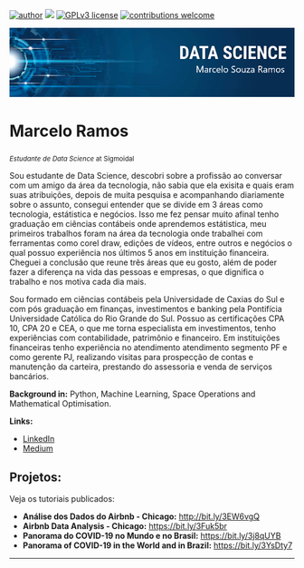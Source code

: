 [![author](https://img.shields.io/badge/author-marceloramos-red.svg)](https://www.linkedin.com/in/marcelo-ramos-cea-58901076/) [![](https://img.shields.io/badge/python-3.7+-blue.svg)](https://www.python.org/downloads/release/python-365/) [![GPLv3 license](https://img.shields.io/badge/License-GPLv3-blue.svg)](http://perso.crans.org/besson/LICENSE.html) [![contributions welcome](https://img.shields.io/badge/contributions-welcome-brightgreen.svg?style=flat)](https://github.com/Maarceeloo/sigmoidal_data_science)

<p align="center">
  <img src="banner.png" >
</p>

# Marcelo Ramos
<sub>*Estudante de Data Science* at Sigmoidal</sub>


Sou estudante de Data Science, descobri sobre a profissão ao conversar com um amigo da área da tecnologia, não sabia que ela exisita e quais eram suas atribuições, depois de muita pesquisa e acompanhando diariamente sobre o assunto, consegui entender que se divide em 3 áreas como tecnologia, estátistica e negócios. Isso me fez pensar muito afinal tenho graduação em ciências contábeis onde aprendemos estátistica, meu primeiros trabalhos foram na área da tecnologia onde trabalhei com ferramentas como corel draw, edições de vídeos, entre outros e negócios o qual possuo experiência nos últimos 5 anos em instituição financeira. Cheguei a conclusão que reune três áreas que eu gosto, além de poder fazer a diferença na vida das pessoas e empresas, o que dignifica o trabalho e nos motiva cada dia mais.

Sou formado em ciências contábeis pela Universidade de Caxias do Sul e com pós graduação em finanças, investimentos e banking pela Pontifícia Universidade Católica do Rio Grande do Sul. Possuo as certificações CPA 10, CPA 20 e CEA, o que me torna especialista em investimentos, tenho experiências com contabilidade, patrimônio e financeiro. Em instituições financeiras tenho experiência no atendimento atendimento segmento PF e como gerente PJ, realizando visitas para prospecção de contas e manutenção da carteira, prestando do assessoria e venda de serviços bancários.
 



**Background in:** Python, Machine Learning, Space Operations and Mathematical Optimisation.

**Links:**
* [LinkedIn](https://linkedin.com/in/marceloraamoos)
* [Medium](https://medium.com/@maarceeloo)


## Projetos:
Veja os tutoriais publicados:

* **Análise dos Dados do Airbnb - Chicago:** http://bit.ly/3EW6vgQ
* **Airbnb Data Analysis - Chicago:** https://bit.ly/3Fuk5br
* **Panorama do COVID-19 no Mundo e no Brasil:** https://bit.ly/3j8qUYB
* **Panorama of COVID-19 in the World and in Brazil:** https://bit.ly/3YsDty7
---
